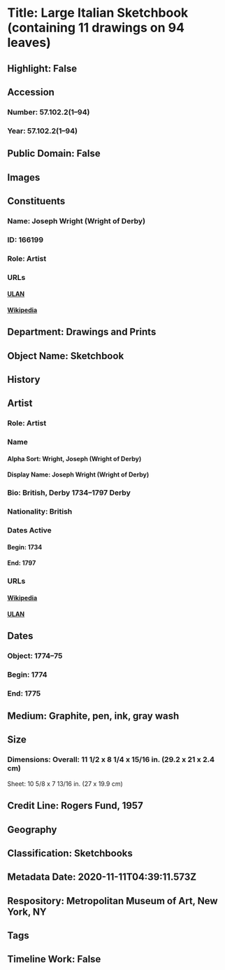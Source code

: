 # Title: Large Italian Sketchbook (containing 11 drawings on 94 leaves)
## Highlight: False
## Accession
### Number: 57.102.2(1–94)
### Year: 57.102.2(1–94)
## Public Domain: False
## Images
## Constituents
### Name: Joseph Wright (Wright of Derby)
### ID: 166199
### Role: Artist
### URLs
#### [ULAN](http://vocab.getty.edu/page/ulan/500029777)
#### [Wikipedia](https://www.wikidata.org/wiki/Q214062)
## Department: Drawings and Prints
## Object Name: Sketchbook
## History
## Artist
### Role: Artist
### Name
#### Alpha Sort: Wright, Joseph (Wright of Derby)
#### Display Name: Joseph Wright (Wright of Derby)
### Bio: British, Derby 1734–1797 Derby
### Nationality: British
### Dates Active
#### Begin: 1734
#### End: 1797
### URLs
#### [Wikipedia](https://www.wikidata.org/wiki/Q214062)
#### [ULAN](http://vocab.getty.edu/page/ulan/500029777)
## Dates
### Object: 1774–75
### Begin: 1774
### End: 1775
## Medium: Graphite, pen, ink, gray wash
## Size
### Dimensions: Overall: 11 1/2 x 8 1/4 x 15/16 in. (29.2 x 21 x 2.4 cm)
Sheet: 10 5/8 x 7 13/16 in. (27 x 19.9 cm)
## Credit Line: Rogers Fund, 1957
## Geography
## Classification: Sketchbooks
## Metadata Date: 2020-11-11T04:39:11.573Z
## Respository: Metropolitan Museum of Art, New York, NY
## Tags
## Timeline Work: False